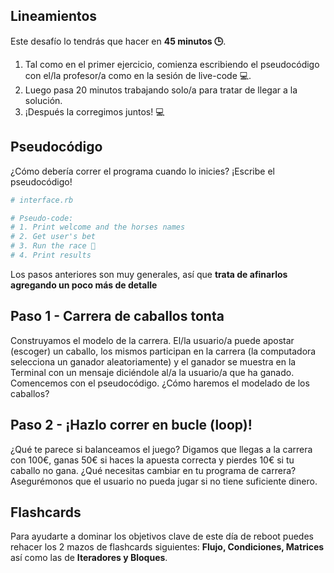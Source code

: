 ## Lineamientos

Este desafío lo tendrás que hacer en **45 minutos 🕒**.

1. Tal como en el primer ejercicio, comienza escribiendo el pseudocódigo con el/la profesor/a como en la sesión de live-code 💻.
2. Luego pasa 20 minutos trabajando solo/a para tratar de llegar a la solución.
3. ¡Después la corregimos juntos! 💻

## Pseudocódigo

¿Cómo debería correr el programa cuando lo inicies? ¡Escribe el pseudocódigo!

```ruby
# interface.rb

# Pseudo-code:
# 1. Print welcome and the horses names
# 2. Get user's bet
# 3. Run the race 🐴
# 4. Print results
```

Los pasos anteriores son muy generales, así que **trata de afinarlos agregando un poco más de detalle**

## Paso 1 - Carrera de caballos tonta

Construyamos el modelo de la carrera. El/la usuario/a puede apostar (escoger) un caballo, los mismos participan en la carrera (la computadora selecciona un ganador aleatoriamente) y el ganador se muestra en la Terminal con un mensaje diciéndole al/a la usuario/a que ha ganado. Comencemos con el pseudocódigo. ¿Cómo haremos el modelado de los caballos?

## Paso 2 - ¡Hazlo correr en bucle (loop)!

¿Qué te parece si balanceamos el juego? Digamos que llegas a la carrera con 100€, ganas 50€ si haces la apuesta correcta y pierdes 10€ si tu caballo no gana. ¿Qué necesitas cambiar en tu programa de carrera? Asegurémonos que el usuario no pueda jugar si no tiene suficiente dinero.

## Flashcards

Para ayudarte a dominar los objetivos clave de este día de reboot puedes rehacer los 2 mazos de flashcards siguientes: **Flujo, Condiciones, Matrices** así como las de **Iteradores y Bloques**.